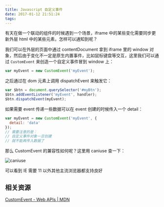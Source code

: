 ```yaml
---
title: Javascript 自定义事件
date: 2017-01-12 21:51:24
tags:
---
```


有天在做一个联动的组件的时候遇到一个场景，iframe 中的某些变化需要同步更新外层 html 中的某些元素，怎样可以通知到呢？

我们可以在外层的页面中通过 contentDocument 拿到 iframe 里的 window 对象，然后由于变化不一定是原生内置事件，比如鼠标键盘等交互，这里我们可以通过 `CustomEvent` 来创造一个自定义事件冒到 window 上：

```javascript
var myEvent = new CustomEvent('myEvent');
```

之后通过在 dom 元素上调用 dispatchEvent 来触发它：

```javascript
var $btn = document.querySelector('#myBtn');
$btn.addEventListener('myEvent', handler);
$btn.dispatchEvent(myEvent);
```

如果需要 event 传递一些数据可以在 event 创建的时候传入一个 detail：

```javascript
var myEvent = new CustomEvent('myEvent', {
  detail: 'data'
});
// 需要注意的是：
// 自定义事件对象一旦创建
// 就不能再传入数据了
```

那么 CustomEvent 的兼容性如何呢？这里用 caniuse 查一下：

![caniuse](http://oiw32lugp.qnssl.com/2017-01-12-%E5%B1%8F%E5%B9%95%E5%BF%AB%E7%85%A7%202017-01-12%20%E4%B8%8B%E5%8D%8810.51.27.png)

可以看到 IE 需要 11 以外其他主流浏览器都支持良好

## 相关资源
[CustomEvent - Web APIs | MDN](https://developer.mozilla.org/en-US/docs/Web/API/CustomEvent)